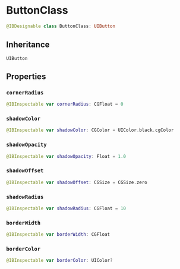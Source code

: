 # ButtonClass

``` swift
@IBDesignable class ButtonClass: UIButton 
```

## Inheritance

`UIButton`

## Properties

### `cornerRadius`

``` swift
@IBInspectable var cornerRadius: CGFloat = 0 
```

### `shadowColor`

``` swift
@IBInspectable var shadowColor: CGColor = UIColor.black.cgColor 
```

### `shadowOpacity`

``` swift
@IBInspectable var shadowOpacity: Float = 1.0 
```

### `shadowOffset`

``` swift
@IBInspectable var shadowOffset: CGSize = CGSize.zero 
```

### `shadowRadius`

``` swift
@IBInspectable var shadowRadius: CGFloat = 10 
```

### `borderWidth`

``` swift
@IBInspectable var borderWidth: CGFloat 
```

### `borderColor`

``` swift
@IBInspectable var borderColor: UIColor? 
```
